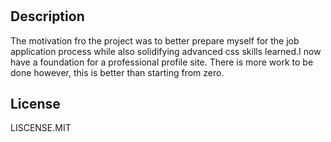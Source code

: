 # <JGJ-profile-page>

## Description

The motivation fro the project was to better prepare myself for the job application process while also solidifying advanced css skills learned.I now have a foundation for a professional profile site. There is more work to be done however, this is better than starting from zero.

## License

LISCENSE.MIT

